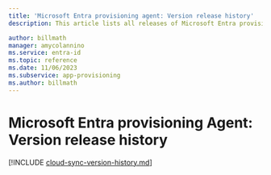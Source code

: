 ```yaml
---
title: 'Microsoft Entra provisioning agent: Version release history'
description: This article lists all releases of Microsoft Entra provisioning agent and describes new features and fixed issues

author: billmath
manager: amycolannino
ms.service: entra-id
ms.topic: reference
ms.date: 11/06/2023
ms.subservice: app-provisioning
ms.author: billmath
---
```


# Microsoft Entra provisioning Agent: Version release history

[!INCLUDE [cloud-sync-version-history.md](~/includes/cloud-sync-version-history.md)]
